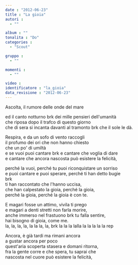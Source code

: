 ```yaml
---
date : "2012-06-23"
title : "La gioia"
autori : 
  - ""

album : ""
tonalita : "Do"
categories : 
  - "Scout"

gruppo : 
  - ""

momenti : 
  - ""

video : 
identificatore : "la_gioia"
data_revisione : "2012-06-23"
---
```

   
  
Ascolta,  il rumore delle onde del mare   
  
ed il canto notturno brk dei mille pensieri dell'umanità   
che riposa dopo il trafco di questo giorno   
che di sera si incanta davanti al tramonto brk che il sole le dà.   
  
  
  
Respira, e da un sofo di vento raccogli   
il profumo dei ori che non hanno chiesto  
 che un po' di umiltà   
e se vuoi puoi cantare brk e cantare che voglia di dare   
e cantare che ancora nascosta può esistere la felicità,   
  
  
perché la vuoi, perché tu puoi riconquistare un sorriso   
e puoi cantare e puoi sperare, perché ti han detto bugie   
brk  
ti han raccontato che l'hanno uccisa,   
che han calpestato la gioia, perché la gioia,   
perché la gioia, perché la gioia è con te.   
  
E magari fosse un attimo, vivila ti prego   
e magari a denti stretti non farla morire,   
anche immerso nel frastuono brk tu falla sentire,   
hai bisogno di gioia, come me.   
la, la, la, la, la la la, la, brk la la la lalla la la la la la rep   
  
  
  
Ancora, è già tardi ma rimani ancora  
 a gustar ancora per poco   
quest'aria scoperta stasera e domani ritorna,   
fra la gente corre e che spera, tu saprai che   
nascosta nel cuore può esistere la felicità,  
  
